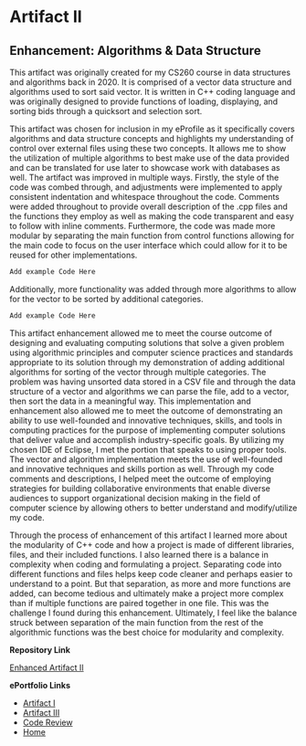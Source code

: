 # Artifact II
## Enhancement: Algorithms & Data Structure

This artifact was originally created for my CS260 course in data structures and algorithms back in 2020. It is comprised of a vector data structure and algorithms used to sort said vector. It is written in C++ coding language and was originally designed to provide functions of loading, displaying, and sorting bids through a quicksort and selection sort. 

This artifact was chosen for inclusion in my eProfile as it specifically covers algorithms and data structure concepts and highlights my understanding of control over external files using these two concepts. It allows me to show the utilization of multiple algorithms to best make use of the data provided and can be translated for use later to showcase work with databases as well. The artifact was improved in multiple ways. Firstly, the style of the code was combed through, and adjustments were implemented to apply consistent indentation and whitespace throughout the code. Comments were added throughout to provide overall description of the .cpp files and the functions they employ as well as making the code transparent and easy to follow with inline comments. Furthermore, the code was made more modular by separating the main function from control functions allowing for the main code to focus on the user interface which could allow for it to be reused for other implementations.
```markdown
Add example Code Here
```
Additionally, more functionality was added through more algorithms to allow for the vector to be sorted by additional categories. 
```markdown
Add example Code Here
```
This artifact enhancement allowed me to meet the course outcome of designing and evaluating computing solutions that solve a given problem using algorithmic principles and computer science practices and standards appropriate to its solution through my demonstration of adding additional algorithms for sorting of the vector through multiple categories. The problem was having unsorted data stored in a CSV file and through the data structure of a vector and algorithms we can parse the file, add to a vector, then sort the data in a meaningful way. This implementation and enhancement also allowed me to meet the outcome of demonstrating an ability to use well-founded and innovative techniques, skills, and tools in computing practices for the purpose of implementing computer solutions that deliver value and accomplish industry-specific goals. By utilizing my chosen IDE of Eclipse, I met the portion that speaks to using proper tools. The vector and algorithm implementation meets the use of well-founded and innovative techniques and skills portion as well. Through my code comments and descriptions, I helped meet the outcome of employing strategies for building collaborative environments that enable diverse audiences to support organizational decision making in the field of computer science by allowing others to better understand and modify/utilize my code. 

Through the process of enhancement of this artifact I learned more about the modularity of C++ code and how a project is made of different libraries, files, and their included functions. I also learned there is a balance in complexity when coding and formulating a project. Separating code into different functions and files helps keep code cleaner and perhaps easier to understand to a point. But that separation, as more and more functions are added, can become tedious and ultimately make a project more complex than if multiple functions are paired together in one file. This was the challenge I found during this enhancement. Ultimately, I feel like the balance struck between separation of the main function from the rest of the algorithmic functions was the best choice for modularity and complexity. 

**Repository Link**<br>

[Enhanced Artifact II](https://github.com/Shayden87/Algorithms-Data-Structures)

**ePortfolio Links** <br> 

* [Artifact I](ArtifactOne.md)
* [Artifact III](ArtifactThree.md)
* [Code Review](CodeReview.md)
* [Home](index.md)

